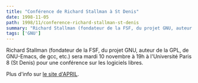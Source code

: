 ```yaml
---
title: "Conférence de Richard Stallman à St Denis"
date: 1998-11-05
path: 1998/11/conference-richard-stallman-st-denis
summary: "Richard Stallman (fondateur de la FSF, du projet GNU, auteur de la GPL, de GNU-Emacs, de gcc, etc.) sera mardi 10 novembre à 19h à l'Université Paris 8 (St Denis) pour une conférence sur les logiciels libres."
tags: ['GNU']
---
```


<P>
Richard Stallman (fondateur de la FSF, du projet GNU, auteur de la GPL,
de GNU-Emacs, de gcc, etc.) sera mardi 10 novembre à 19h à l'Université
Paris 8 (St Denis) pour une conférence sur les logiciels libres.
</P>

<P>
Plus d'info sur <A HREF="http://www.april.org/Actions/rms/">le site
d'APRIL</A>.
</P>


